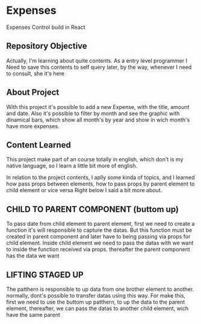 # Expenses
Expenses Control build in React

## Repository Objective

Actually, I'm learning about quite contents. As a entry level programmer I Need to save this contents to self query later, by the way, whenever I need to consult, she it's here 

## About Project

With this project it's possible to add a new Expense, with the title, amount and date.
Also it's possible to filter by month and see the graphic with dinamical bars, which show all month's by year and show in wich month's have more expenses.

## Content Learned
This project make part of an course totally in english, which don't is my native language, so I learn a little bit more of english.

In relation to the project contents, I aplly some kinda of topics, and I learned how pass props between elements, how to pass props by parent element to child element or vice versa
Right below I said a bit more about.

## CHILD TO PARENT COMPONENT (buttom up)
 To pass date from child element to parent element, first we need to create a function it's will responsible 
to capture the datas. But this function must be created in parent component and later have to being passing via props for child element. 
Inside child element we need to pass the datas with we want to inside the function received via props. thereafter the parent component has the data we want 

##  LIFTING STAGED UP
  The patthern is responsible to up data from one  brother element to another. normally, dont's possible to transfer datas using
 this way. For make this, first we need to use the buttom up patthern, to up the data to the parent element,
 thereafter, we can pass the datas to another child element, wich have the same parent 
